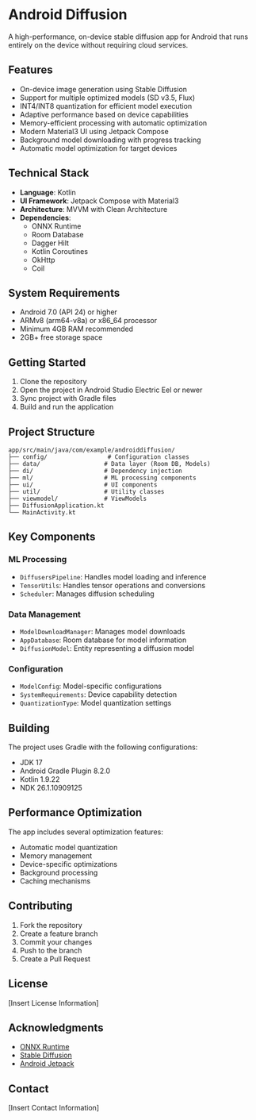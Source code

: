 # Android Diffusion

A high-performance, on-device stable diffusion app for Android that runs entirely on the device without requiring cloud services.

## Features

- On-device image generation using Stable Diffusion
- Support for multiple optimized models (SD v3.5, Flux)
- INT4/INT8 quantization for efficient model execution
- Adaptive performance based on device capabilities
- Memory-efficient processing with automatic optimization
- Modern Material3 UI using Jetpack Compose
- Background model downloading with progress tracking
- Automatic model optimization for target devices

## Technical Stack

- **Language**: Kotlin
- **UI Framework**: Jetpack Compose with Material3
- **Architecture**: MVVM with Clean Architecture
- **Dependencies**:
  - ONNX Runtime
  - Room Database
  - Dagger Hilt
  - Kotlin Coroutines
  - OkHttp
  - Coil

## System Requirements

- Android 7.0 (API 24) or higher
- ARMv8 (arm64-v8a) or x86_64 processor
- Minimum 4GB RAM recommended
- 2GB+ free storage space

## Getting Started

1. Clone the repository
2. Open the project in Android Studio Electric Eel or newer
3. Sync project with Gradle files
4. Build and run the application

## Project Structure

```
app/src/main/java/com/example/androiddiffusion/
├── config/                 # Configuration classes
├── data/                  # Data layer (Room DB, Models)
├── di/                    # Dependency injection
├── ml/                    # ML processing components
├── ui/                    # UI components
├── util/                  # Utility classes
├── viewmodel/             # ViewModels
├── DiffusionApplication.kt
└── MainActivity.kt
```

## Key Components

### ML Processing
- `DiffusersPipeline`: Handles model loading and inference
- `TensorUtils`: Handles tensor operations and conversions
- `Scheduler`: Manages diffusion scheduling

### Data Management
- `ModelDownloadManager`: Manages model downloads
- `AppDatabase`: Room database for model information
- `DiffusionModel`: Entity representing a diffusion model

### Configuration
- `ModelConfig`: Model-specific configurations
- `SystemRequirements`: Device capability detection
- `QuantizationType`: Model quantization settings

## Building

The project uses Gradle with the following configurations:
- JDK 17
- Android Gradle Plugin 8.2.0
- Kotlin 1.9.22
- NDK 26.1.10909125

## Performance Optimization

The app includes several optimization features:
- Automatic model quantization
- Memory management
- Device-specific optimizations
- Background processing
- Caching mechanisms

## Contributing

1. Fork the repository
2. Create a feature branch
3. Commit your changes
4. Push to the branch
5. Create a Pull Request

## License

[Insert License Information]

## Acknowledgments

- [ONNX Runtime](https://onnxruntime.ai/)
- [Stable Diffusion](https://stability.ai/)
- [Android Jetpack](https://developer.android.com/jetpack)

## Contact

[Insert Contact Information] 